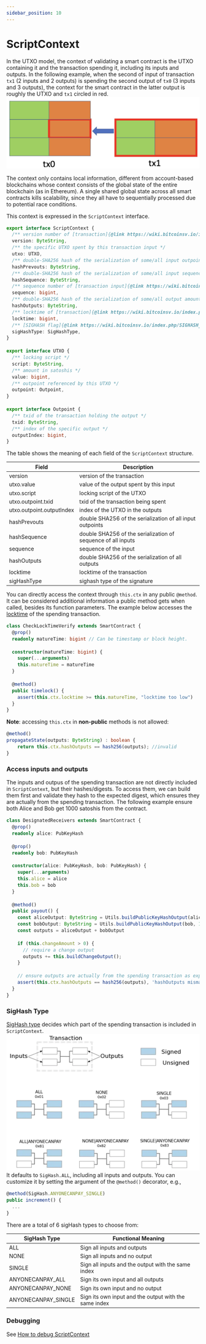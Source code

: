 ```yaml
---
sidebar_position: 10
---
```


# ScriptContext

In the UTXO model, the context of validating a smart contract is the UTXO containing it and the transaction spending it, including its inputs and outputs. In the following example, when the second of input of transaction `tx1` (2 inputs and 2 outputs) is spending the second output of `tx0` (3 inputs and 3 outputs), the context for the smart contract in the latter output is roughly the UTXO and `tx1` circled in red.
![](../../static/img/scriptContext.jpg)

The context only contains local information, different from account-based blockchains whose context consists of the global state of the entire blockchain (as in Ethereum). A single shared global state across all smart contracts kills scalability, since they all have to sequentially processed due to potential race conditions.

This context is expressed in the `ScriptContext` interface.
```ts
export interface ScriptContext {
  /** version number of [transaction]{@link https://wiki.bitcoinsv.io/index.php/Bitcoin_Transactions#General_format_of_a_Bitcoin_transaction} */
  version: ByteString,
  /** the specific UTXO spent by this transaction input */
  utxo: UTXO,
  /** double-SHA256 hash of the serialization of some/all input outpoints, see [hashPrevouts]{@link https://github.com/bitcoin-sv/bitcoin-sv/blob/master/doc/abc/replay-protected-sighash.md#hashprevouts} */
  hashPrevouts: ByteString,
  /** double-SHA256 hash of the serialization of some/all input sequence values, see [hashSequence]{@link https://github.com/bitcoin-sv/bitcoin-sv/blob/master/doc/abc/replay-protected-sighash.md#hashsequence} */
  hashSequence: ByteString,
  /** sequence number of [transaction input]{@link https://wiki.bitcoinsv.io/index.php/Bitcoin_Transactions#Format_of_a_Transaction_Input} */
  sequence: bigint,
  /** double-SHA256 hash of the serialization of some/all output amount with its locking script, see [hashOutputs]{@link https://github.com/bitcoin-sv/bitcoin-sv/blob/master/doc/abc/replay-protected-sighash.md#hashoutputs} */
  hashOutputs: ByteString,
  /** locktime of [transaction]{@link https://wiki.bitcoinsv.io/index.php/Bitcoin_Transactions#General_format_of_a_Bitcoin_transaction} */
  locktime: bigint,
  /** [SIGHASH flag]{@link https://wiki.bitcoinsv.io/index.php/SIGHASH_flags} used by this input */
  sigHashType: SigHashType,
}

export interface UTXO {
  /** locking script */
  script: ByteString,
  /** amount in satoshis */
  value: bigint,
  /** outpoint referenced by this UTXO */
  outpoint: Outpoint,
}

export interface Outpoint {
  /** txid of the transaction holding the output */
  txid: ByteString,
  /** index of the specific output */
  outputIndex: bigint,
}
```

The table shows the meaning of each field of the `ScriptContext` structure.

| Field  | Description  |
| ------------- | ------------- |
| version | version of the transaction  |
| utxo.value | value of the output spent by this input  |
| utxo.script | locking script of the UTXO |
| utxo.outpoint.txid | txid of the transaction being spent |
| utxo.outpoint.outputIndex | index of the UTXO in the outputs |
| hashPrevouts | double SHA256 of the serialization of all input outpoints |
| hashSequence | double SHA256 of the serialization of sequence of all inputs |
| sequence | sequence of the input  |
| hashOutputs | double SHA256 of the serialization of all outputs |
| locktime | locktime of the transaction |
| sigHashType| sighash type of the signature |

You can directly access the context through `this.ctx` in any public `@method`.
It can be considered additional information a public method gets when called, besides its function parameters.
The example below accesses the [locktime](https://learnmeabitcoin.com/technical/locktime) of the spending transaction.

```ts
class CheckLockTimeVerify extends SmartContract {
  @prop()
  readonly matureTime: bigint // Can be timestamp or block height.

  constructor(matureTime: bigint) {
    super(...arguments)
    this.matureTime = matureTime
  }

  @method()
  public timelock() {
    assert(this.ctx.locktime >= this.matureTime, "locktime too low")
  }
}

```


**Note**: accessing `this.ctx` in **non-public** methods is not allowed:

```ts
@method()
propagateState(outputs: ByteString) : boolean {
    return this.ctx.hashOutputs == hash256(outputs); //invalid
}
```

### Access inputs and outputs

The inputs and outpus of the spending transaction are not directly included in `ScriptContext`, but their hashes/digests. To access them, we can build them first and validate they hash to the expected digest, which ensures they are actually from the spending transaction.
The following example ensure both Alice and Bob get 1000 satoshis from the contract.

```ts
class DesignatedReceivers extends SmartContract {
  @prop()
  readonly alice: PubKeyHash

  @prop()
  readonly bob: PubKeyHash

  constructor(alice: PubKeyHash, bob: PubKeyHash) {
    super(...arguments)
    this.alice = alice
    this.bob = bob
  }

  @method()
  public payout() {
    const aliceOutput: ByteString = Utils.buildPublicKeyHashOutput(alice, 1000n)
    const bobOutput: ByteString = Utils.buildPublicKeyHashOutput(bob, 1000n)
    const outputs = aliceOutput + bobOutput

    if (this.changeAmount > 0) {
      // require a change output
      outputs += this.buildChangeOutput();
    }

    // ensure outputs are actually from the spending transaction as expected
    assert(this.ctx.hashOutputs == hash256(outputs), 'hashOutputs mismatch')
  }
}
```

### SigHash Type 

[SigHash type](https://wiki.bitcoinsv.io/index.php/SIGHASH_flags) decides which part of the spending transaction is included in `ScriptContext`.
![](../../static/img/sighashtypes.png)
It defaults to `SigHash.ALL`, including all inputs and outputs. You can customize it by setting the argument of the `@method()` decorator, e.g.,

```ts
@method(SigHash.ANYONECANPAY_SINGLE)
public increment() {
  ...
}
```

There are a total of 6 sigHash types to choose from:

| SigHash Type | Functional Meaning |
| ------------- | ------------- | 
| ALL | Sign all inputs and outputs |
| NONE | Sign all inputs and no output |
| SINGLE | Sign all inputs and the output with the same index |
| ANYONECANPAY_ALL | Sign its own input and all outputs |
| ANYONECANPAY_NONE | Sign its own input and no output |
| ANYONECANPAY_SINGLE | Sign its own input and the output with the same index |




### Debugging

See [How to debug ScriptContext](../tutorials/how-to-debug-scriptcontext.md)
